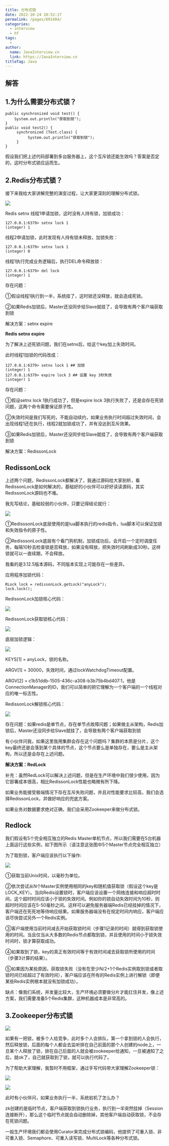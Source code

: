 ```yaml
---
title: 分布式锁
date: 2022-10-24 10:52:17
permalink: /pages/691404/
categories:
  - interview
  - hf
tags:
  - 
author: 
  name: JavaInterview.cn
  link: https://JavaInterview.cn
titleTag: Java
---
```


## 解答


## 1.为什么需要分布式锁？

    public synchronized void test() {
        System.out.println("获取到锁");
    }
    public void test2() {
         synchronized (Test.class) {
              System.out.println("获取到锁");
         }
    }


假设我们把上述代码部署到多台服务器上，这个互斥锁还能生效吗？答案是否定的，这时分布式锁应运而生。

## 2.Redis分布式锁？

接下来我给大家讲解完整的演变过程，让大家更深刻的理解分布式锁。

![](/media/pictures/hf/lock1.png)

Redis setnx 线程1申请加锁，这时没有人持有锁，加锁成功：

    127.0.0.1:6379> setnx lock 1
    (integer) 1

线程2申请加锁，此时发现有人持有锁未释放，加锁失败：

    127.0.0.1:6379> setnx lock 1
    (integer) 0

线程1执行完成业务逻辑后，执行DEL命令释放锁：

    127.0.0.1:6379> del lock
    (integer) 1

存在问题：

①假设线程1执行到一半，系统挂了，这时锁还没释放，就会造成死锁。

②如果Redis加锁后，Master还没同步给Slave就挂了，会导致有两个客户端获取到锁

解决方案：setnx expire

**Redis setnx expire**

为了解决上述死锁问题，我们在setnx后，给这个key加上失效时间。

此时线程1加锁的代码改成：

    127.0.0.1:6379> setnx lock 1 ## 加锁
    (integer) 1
    127.0.0.1:6379> expire lock 3 ## 设置 key 3秒失效
    (integer) 1

存在问题：

①假设setnx lock 1执行成功了，但是expire lock 3执行失败了，还是会存在死锁问题，这两个命令需要保证原子性。

②失效时间是我们写死的，不能自动续约，如果业务执行时间超过失效时间，会出现线程1还在执行，线程2就加锁成功了，并有没达到互斥效果。

③如果Redis加锁后，Master还没同步给Slave就挂了，会导致有两个客户端获取到锁

解决方案：RedissonLock

## RedissonLock
上述两个问题，RedissonLock都解决了，我通过源码给大家剖析，看RedissonLock是如何解决的，基础好的小伙伴可以好好读读源码，其实RedissonLock源码也不难。

我先写结论，基础较弱的小伙伴，只要记得结论就行：

![](/media/pictures/hf/lock2.png)

①RedisssonLock底层使用的是lua脚本执行的redis指令，lua脚本可以保证加锁和失效指令的原子性。

②RedisssonLock底层有个看门狗机制，加锁成功后，会开启一个定时调度任务，每隔10秒去检查锁是否释放，如果没有释放，把失效时间刷新成30秒。这样锁就可以一直续期，不会释放。

我看的是3.12.5版本源码，不同版本实现上可能存在一些差异。

应用程序加锁代码：

    RLock lock = redissonLock.getLock("anyLock");
    lock.lock();

RedissonLock加锁核心代码：

![](/media/pictures/hf/lock3.png)

RedissonLock获取锁核心代码：

![](/media/pictures/hf/lock4.png)

底层加锁逻辑：

![](/media/pictures/hf/lock5.png)

KEYS[1] = anyLock，锁的名称。

ARGV[1] = 30000，失效时间，通过lockWatchdogTimeout配置。

ARGV[2] = c1b51ddb-1505-436c-a308-b3b75b4bd407:1，他是ConnectionManager的ID，我们可以简单的把它理解为一个客户端的一个线程对应的唯一标志性。

RedissonLock解锁核心代码：

![](/media/pictures/hf/lock6.png)

存在问题：如果redis是单节点，存在单节点故障问题；如果做主从架构，Redis加锁后，Master还没同步给Slave就挂了，会导致有两个客户端获取到锁

有小伙伴问我，如果这里我用集群会存在这个问题吗？集群的本质是分片，这个key最终还是会落到某个具体的节点，这个节点要么是单独存在，要么是主从架构，所以还是会存在上述问题。

**解决方案：RedLock**

补充：虽然RedLock可以解决上述问题，但是在生产环境中我们很少使用，因为它部署成本很高，相比RedissonLock性能也略微有所下降​。

如果业务能接受极端情况下存在互斥失败问题，并且对性能要求比较高，我们会选择RedissonLock，并做好响应​的兜底方案。

如果业务对数据要求绝对正确，​我们会采用Zookeeper来做分布式锁。​

## Redlock
我们假设有5个完全相互独立的Redis Master单机节点，所以我们需要在5台机器上面运行这些实例，如下图所示（请注意这张图中5个Master节点完全相互独立）

为了取到锁，客户端应该执行以下操作:

![](/media/pictures/hf/lock7.png)

①获取当前Unix时间，以毫秒为单位。

②依次尝试从N个Master实例使用相同的key和随机值获取锁（假设这个key是LOCK_KEY）。当向Redis设置锁时，客户端应该设置一个网络连接和响应超时时间，这个超时时间应该小于锁的失效时间。例如你的锁自动失效时间为10秒，则超时时间应该在5-50毫秒之间。这样可以避免服务器端Redis已经挂掉的情况下，客户端还在死死地等待响应结果。如果服务器端没有在规定时间内响应，客户端应该尽快尝试另外一个Redis实例。

③客户端使用当前时间减去开始获取锁时间（步骤1记录的时间）就得到获取锁使用的时间。当且仅当从大多数的Redis节点都取到锁，并且使用的时间小于锁失效时间时，锁才算获取成功。

④如果取到了锁，key的真正有效时间等于有效时间减去获取锁所使用的时间（步骤3计算的结果）。

⑤如果因为某些原因，获取锁失败（没有在至少N/2+1个Redis实例取到锁或者取锁时间已经超过了有效时间），客户端应该在所有的Redis实例上进行解锁（即便某些Redis实例根本就没有加锁成功）。

缺点：像我们系统，并发量比较大，生产环境必须要做分片才能扛住并发，像上述方案，我们需要准备5个Redis集群，这种机器成本是非常高的。

## 3.Zookeeper分布式锁

![](/media/pictures/hf/lock8.png)

如果有一把锁，被多个人给竞争，此时多个人会排队，第一个拿到锁的人会执行，然后释放锁，后面的每个人都会去监听排在自己前面的那个人创建的node上，一旦某个人释放了锁，排在自己后面的人就会被zookeeper给通知，一旦被通知了之后，就ok了，自己就获取到了锁，就可以执行代码了。

为了帮助大家理解，我暂时不用框架，通过手写代码带大家理解Zookeeper锁：

![](/media/pictures/hf/lock9.png)

![](/media/pictures/hf/lock10.png)

 
此时有小伙伴问，如果业务执行一半，系统宕机了怎么办？

zk创建的是临时节点，客户端获取到锁执行业务，执行到一半突然挂掉（Session连接断开），那么这个临时节点就会自动删除掉，其他客户端自动获取锁，不会存在死锁问题。

一般生产环境我们都会使用Curator来完成分布式锁编码，他提供了可重入锁、非可重入锁、Semaphore、可重入读写锁、MultiLock等各种分布式锁。

